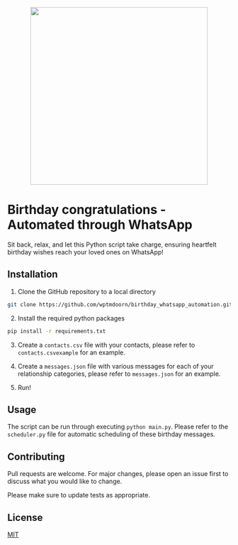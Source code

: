 <p align="center"> 

<img width="400" src="https://akm-img-a-in.tosshub.com/indiatoday/images/story/202009/Happy_Birthday__1200x768.png?size=380:158">

</p>

# Birthday congratulations - Automated through WhatsApp

Sit back, relax, and let this Python script take charge, ensuring heartfelt birthday wishes reach your loved ones on WhatsApp!

## Installation

1. Clone the GitHub repository to a local directory

```bash
git clone https://github.com/wptmdoorn/birthday_whatsapp_automation.git
```

2. Install the required python packages
```bash
pip install -r requirements.txt
```

3. Create a `contacts.csv` file with your contacts, please refer to `contacts.csvexample` for an example.

4. Create a `messages.json` file with various messages for each of your relationship categories, please refer to `messages.json` for an example.

5. Run!

## Usage

The script can be run through executing `python main.py`. Please refer to the `scheduler.py` file for automatic scheduling of these birthday messages.

## Contributing

Pull requests are welcome. For major changes, please open an issue first
to discuss what you would like to change.

Please make sure to update tests as appropriate.

## License

[MIT](https://choosealicense.com/licenses/mit/)